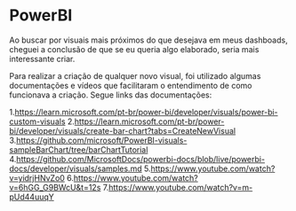 # PowerBI

Ao buscar por visuais mais próximos do que desejava em meus dashboads, cheguei a conclusão de que se eu queria algo elaborado, seria mais interessante criar.

Para realizar a criação de qualquer novo visual, foi utilizado algumas documentações e vídeos que facilitaram o entendimento de como funcionava a criação. Segue links das documentações:

1.https://learn.microsoft.com/pt-br/power-bi/developer/visuals/power-bi-custom-visuals
2.https://learn.microsoft.com/pt-br/power-bi/developer/visuals/create-bar-chart?tabs=CreateNewVisual
3.https://github.com/microsoft/PowerBI-visuals-sampleBarChart/tree/barChartTutorial
4.https://github.com/MicrosoftDocs/powerbi-docs/blob/live/powerbi-docs/developer/visuals/samples.md
5.https://www.youtube.com/watch?v=yidrjHNvZo0
6.https://www.youtube.com/watch?v=6hGG_G9BWcU&t=12s
7.https://www.youtube.com/watch?v=m-pUd44uuqY